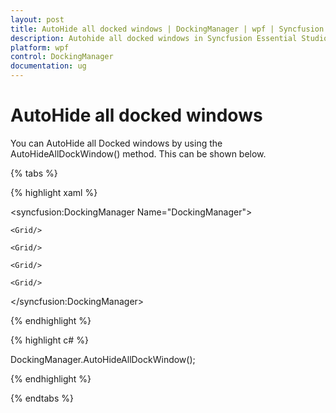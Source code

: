 ```yaml
---
layout: post
title: AutoHide all docked windows | DockingManager | wpf | Syncfusion
description: Autohide all docked windows in Syncfusion Essential Studio WPF DockingManager Control, its elements and more.
platform: wpf
control: DockingManager
documentation: ug
---
```


# AutoHide all docked windows

You can AutoHide all Docked windows by using the AutoHideAllDockWindow() method. This can be shown below.

{% tabs %}

{% highlight xaml %}

<syncfusion:DockingManager Name="DockingManager">    

	<Grid/>    
	
	<Grid/>    
	
	<Grid/>    
	
	<Grid/>  
	
</syncfusion:DockingManager>

{% endhighlight  %}

{% highlight c# %}

DockingManager.AutoHideAllDockWindow();

{% endhighlight  %}

{% endtabs %}